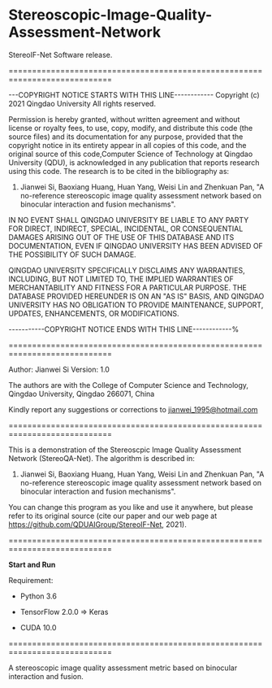 # Stereoscopic-Image-Quality-Assessment-Network
StereoIF-Net Software release. 

============================================================================

---COPYRIGHT NOTICE STARTS WITH THIS LINE------------ Copyright (c) 2021 Qingdao University All rights reserved.

Permission is hereby granted, without written agreement and without license or royalty fees, to use, copy, modify, and distribute this code (the source files) and its documentation for any purpose, provided that the copyright notice in its entirety appear in all copies of this code, and the original source of this code,Computer Science of Technology at Qingdao University (QDU), is acknowledged in any publication that reports research using this code. The research is to be cited in the bibliography as:

1. Jianwei Si, Baoxiang Huang, Huan Yang, Weisi Lin and Zhenkuan Pan, "A no-reference stereoscopic image quality assessment network based on binocular interaction and fusion mechanisms".

IN NO EVENT SHALL QINGDAO UNIVERSITY BE LIABLE TO ANY PARTY FOR DIRECT, INDIRECT, SPECIAL, INCIDENTAL, OR CONSEQUENTIAL DAMAGES ARISING OUT OF THE USE OF THIS DATABASE AND ITS DOCUMENTATION, EVEN IF QINGDAO UNIVERSITY HAS BEEN ADVISED OF THE POSSIBILITY OF SUCH DAMAGE.

QINGDAO UNIVERSITY SPECIFICALLY DISCLAIMS ANY WARRANTIES, INCLUDING, BUT NOT LIMITED TO, THE IMPLIED WARRANTIES OF MERCHANTABILITY AND FITNESS FOR A PARTICULAR PURPOSE. THE DATABASE PROVIDED HEREUNDER IS ON AN "AS IS" BASIS, AND QINGDAO UNIVERSITY HAS NO OBLIGATION TO PROVIDE MAINTENANCE, SUPPORT, UPDATES, ENHANCEMENTS, OR MODIFICATIONS.

-----------COPYRIGHT NOTICE ENDS WITH THIS LINE------------%

============================================================================

Author: Jianwei Si Version: 1.0

The authors are with  the College of Computer Science and Technology, Qingdao University, Qingdao 266071, China

Kindly report any suggestions or corrections to jianwei_1995@hotmail.com

============================================================================

This is a demonstration of the Stereoscpic Image Quality Assessment Network (StereoQA-Net). The algorithm is described in:

1. Jianwei Si, Baoxiang Huang, Huan Yang, Weisi Lin and Zhenkuan Pan, "A no-reference stereoscopic image quality assessment network based on binocular interaction and fusion mechanisms".

You can change this program as you like and use it anywhere, but please refer to its original source (cite our paper and our web page at https://github.com/QDUAIGroup/StereoIF-Net, 2021).

============================================================================

**Start and Run**

Requirement:

- Python 3.6

- TensorFlow 2.0.0 => Keras

- CUDA 10.0

============================================================================

A stereoscopic image quality assessment metric based on binocular interaction and fusion.
